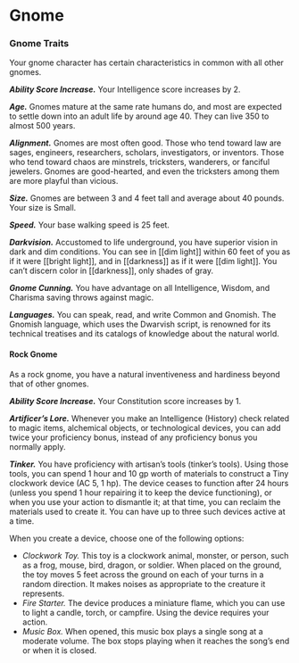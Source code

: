 # Gnome

### Gnome Traits

Your gnome character has certain characteristics in common with all other gnomes.

***Ability Score Increase.*** Your Intelligence score increases by 2.

***Age.*** Gnomes mature at the same rate humans do, and most are expected to settle down into an adult life by around age 40. They can live 350 to almost 500 years.

***Alignment.*** Gnomes are most often good. Those who tend toward law are sages, engineers, researchers, scholars, investigators, or inventors. Those who tend toward chaos are minstrels, tricksters, wanderers, or fanciful jewelers. Gnomes are good-hearted, and even the tricksters among them are more playful than vicious.

***Size.*** Gnomes are between 3 and 4 feet tall and average about 40 pounds. Your size is Small.

***Speed.*** Your base walking speed is 25 feet.

***Darkvision.*** Accustomed to life underground, you have superior vision in dark and dim conditions. You can see in [[dim light]] within 60 feet of you as if it were [[bright light]], and in [[darkness]] as if it were [[dim light]]. You can’t discern color in [[darkness]], only shades of gray.

***Gnome Cunning.*** You have advantage on all Intelligence, Wisdom, and Charisma saving throws against magic.

***Languages.*** You can speak, read, and write Common and Gnomish. The Gnomish language, which uses the Dwarvish script, is renowned for its technical treatises and its catalogs of knowledge about the natural world.

#### Rock Gnome

As a rock gnome, you have a natural inventiveness and hardiness beyond that of other gnomes.

***Ability Score Increase.*** Your Constitution score increases by 1.

***Artificer’s Lore.*** Whenever you make an Intelligence (History) check related to magic items, alchemical objects, or technological devices, you can add twice your proficiency bonus, instead of any proficiency bonus you normally apply.

***Tinker.*** You have proficiency with artisan’s tools (tinker’s tools). Using those tools, you can spend 1 hour and 10 gp worth of materials to construct a Tiny clockwork device (AC 5, 1 hp). The device ceases to function after 24 hours (unless you spend 1 hour repairing it to keep the device functioning), or when you use your action to dismantle it; at that time, you can reclaim the materials used to create it. You can have up to three such devices active at a time.

When you create a device, choose one of the following options:

- *Clockwork Toy.* This toy is a clockwork animal, monster, or person, such as a frog, mouse, bird, dragon, or soldier. When placed on the ground, the toy moves 5 feet across the ground on each of your turns in a random direction. It makes noises as appropriate to the creature it represents.
- *Fire Starter.* The device produces a miniature flame, which you can use to light a candle, torch, or campfire. Using the device requires your action.
- *Music Box.* When opened, this music box plays a single song at a moderate volume. The box stops playing when it reaches the song’s end or when it is closed.